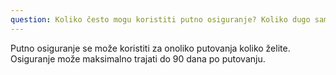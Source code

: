 ```yaml
---
question: Koliko često mogu koristiti putno osiguranje? Koliko dugo sam osiguran u inostranstvu?
---
```


Putno osiguranje se može koristiti za onoliko putovanja koliko želite. Osiguranje može maksimalno trajati do 90 dana po putovanju.